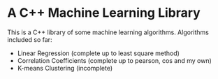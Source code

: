 # A C++ Machine Learning Library
This is a C++ library of some machine learning algorithms. Algorithms included so far:
- Linear Regression (complete up to least square method)
- Correlation Coefficients (complete up to pearson, cos and my own)
- K-means Clustering (incomplete)
